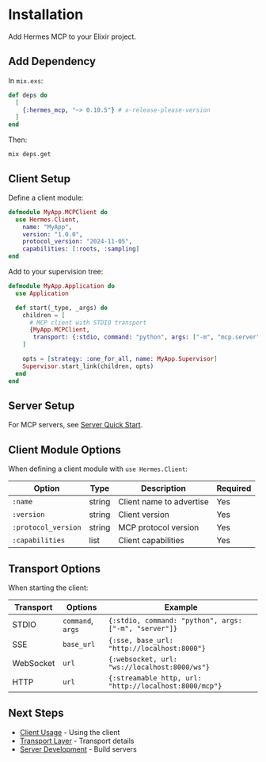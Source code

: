 # Installation

Add Hermes MCP to your Elixir project.

## Add Dependency

In `mix.exs`:

```elixir
def deps do
  [
    {:hermes_mcp, "~> 0.10.5"} # x-release-please-version
  ]
end
```

Then:

```shell
mix deps.get
```

## Client Setup

Define a client module:

```elixir
defmodule MyApp.MCPClient do
  use Hermes.Client,
    name: "MyApp",
    version: "1.0.0",
    protocol_version: "2024-11-05",
    capabilities: [:roots, :sampling]
end
```

Add to your supervision tree:

```elixir
defmodule MyApp.Application do
  use Application

  def start(_type, _args) do
    children = [
      # MCP client with STDIO transport
      {MyApp.MCPClient, 
       transport: {:stdio, command: "python", args: ["-m", "mcp.server", "my_server.py"]}}
    ]

    opts = [strategy: :one_for_all, name: MyApp.Supervisor]
    Supervisor.start_link(children, opts)
  end
end
```

## Server Setup

For MCP servers, see [Server Quick Start](server_quickstart.md).

## Client Module Options

When defining a client module with `use Hermes.Client`:

| Option | Type | Description | Required |
|--------|------|-------------|----------|
| `:name` | string | Client name to advertise | Yes |
| `:version` | string | Client version | Yes |
| `:protocol_version` | string | MCP protocol version | Yes |
| `:capabilities` | list | Client capabilities | Yes |

## Transport Options

When starting the client:

| Transport | Options | Example |
|-----------|---------|----------|
| STDIO | `command`, `args` | `{:stdio, command: "python", args: ["-m", "server"]}` |
| SSE | `base_url` | `{:sse, base_url: "http://localhost:8000"}` |
| WebSocket | `url` | `{:websocket, url: "ws://localhost:8000/ws"}` |
| HTTP | `url` | `{:streamable_http, url: "http://localhost:8000/mcp"}` |

## Next Steps

- [Client Usage](client_usage.md) - Using the client
- [Transport Layer](transport.md) - Transport details
- [Server Development](server_quickstart.md) - Build servers
